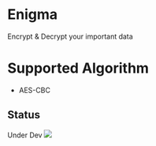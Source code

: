 # Enigma
Encrypt & Decrypt your important data

# Supported Algorithm
- AES-CBC

## Status
Under Dev
<image src="Resources/Dev Process/Latest.png"/>